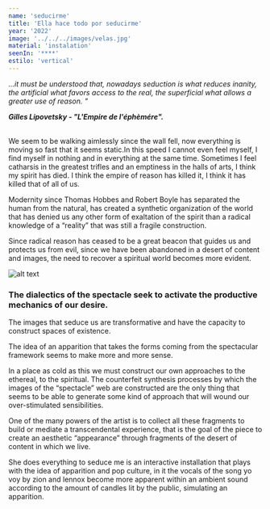 ```yaml
---
name: 'seducirme' 
title: 'Ella hace todo por seducirme'
year: '2022'
image: '../../../images/velas.jpg'
material: 'instalation'
seenIn: '****'
estilo: 'vertical' 
---
```


*...it must be understood that, nowadays seduction is what reduces inanity, the artificial what favors access to the real, the superficial what allows a greater use of reason. "*

**_Gilles Lipovetsky - "L'Empire de l'éphèmére"._**
<br></br>

We seem to be walking aimlessly since the wall fell, now everything is moving so fast that it seems static.In this speed I cannot even feel myself, I find myself in nothing and in everything at the same time. Sometimes I feel catharsis in the greatest trifles and an emptiness in the halls of arts, I think my spirit has died. I think the empire of reason has killed it, I think it has killed that of all of us.

Modernity since Thomas Hobbes and Robert Boyle has separated the human from the natural, has created a synthetic organization of the world that has denied us any other form of exaltation of the spirit than a radical knowledge of a “reality” that was still a fragile construction.

Since radical reason has ceased to be a great beacon that guides us and protects us from evil, since we have been abandoned in a desert of content and images, the need to recover a spiritual world becomes more evident.

![alt text](<../../../../public/images/_perform_ 2023-06-02 15-44-58_1.webp>)

<h3>The dialectics of the spectacle seek to activate the productive mechanics of our desire.</h3> The images that seduce us are transformative and have the capacity to construct spaces of existence.</h3>

The idea of an apparition that takes the forms coming from the spectacular framework seems to make more and more sense.</h3>

In a place as cold as this we must construct our own approaches to the ethereal, to the spiritual. The counterfeit synthesis processes by which the images of the “spectacle” web are constructed are the only thing that seems to be able to generate some kind of approach that will wound our over-stimulated sensibilities.

One of the many powers of the artist is to collect all these fragments to build or mediate a transcendental experience, that is the goal of the piece to create an aesthetic “appearance” through fragments of the desert of content in which we live.

She does everything to seduce me is an interactive installation that plays with the idea of apparition and pop culture, in it the vocals of the song yo voy by zion and lennox become more apparent within an ambient sound according to the amount of candles lit by the public, simulating an apparition.

